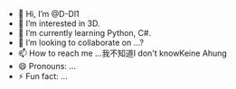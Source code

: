 - 👋 Hi, I’m @D-Dl1
- 👀 I’m interested in 3D.
- 🌱 I’m currently learning Python, C#.
- 💞️ I’m looking to collaborate on ...?
- 📫 How to reach me ...我不知道I don't knowKeine Ahung
- 😄 Pronouns: ...
- ⚡ Fun fact: ...

<!---
D-Dl1/D-Dl1 is a ✨ special ✨ repository because its `README.md` (this file) appears on your GitHub profile.
You can click the Preview link to take a look at your changes.
--->
